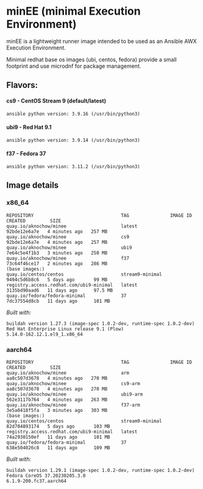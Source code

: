 # minEE (minimal Execution Environment)

minEE is a lightweight runner image intended to be used as an Ansible AWX Execution Environment. 

Minimal redhat base os images (ubi, centos, fedora) provide a small footprint and use microdnf for package management.

## Flavors:
#### cs9 - CentOS Stream 9 (default/latest) 
`ansible python version: 3.9.16 (/usr/bin/python3)`
#### ubi9 - Red Hat 9.1 
`ansible python version: 3.9.14 (/usr/bin/python3)`
#### f37 - Fedora 37
`ansible python version: 3.11.2 (/usr/bin/python3)`

## Image details
### x86_64
```
REPOSITORY                                TAG               IMAGE ID       CREATED         SIZE
quay.io/aknochow/minee                    latest            92bde12e6a7e   4 minutes ago   257 MB
quay.io/aknochow/minee                    cs9               92bde12e6a7e   4 minutes ago   257 MB
quay.io/aknochow/minee                    ubi9              7e64c5e4f1b3   3 minutes ago   250 MB
quay.io/aknochow/minee                    f37               73c64f46ce17   2 minutes ago   286 MB
(base images:)
quay.io/centos/centos                     stream9-minimal   9494c5d6b8c6   5 days ago       99 MB
registry.access.redhat.com/ubi9-minimal   latest            3135bd90aad6   11 days ago      97.5 MB
quay.io/fedora/fedora-minimal             37                7dc37554d8cb   11 days ago      101 MB
```
_Built with:_
```
buildah version 1.27.3 (image-spec 1.0.2-dev, runtime-spec 1.0.2-dev)
Red Hat Enterprise Linux release 9.1 (Plow)
5.14.0-162.12.1.el9_1.x86_64
```

### aarch64
```
REPOSITORY                                TAG               IMAGE ID       CREATED         SIZE
quay.io/aknochow/minee                    arm               aa8c507d3678   4 minutes ago   270 MB
quay.io/aknochow/minee                    cs9-arm           aa8c507d3678   4 minutes ago   270 MB
quay.io/aknochow/minee                    ubi9-arm          562e3117b764   4 minutes ago   263 MB
quay.io/aknochow/minee                    f37-arm           3e5a0418f5fa   3 minutes ago   303 MB
(base images:)
quay.io/centos/centos                     stream9-minimal   82d704893174   5 days ago       103 MB
registry.access.redhat.com/ubi9-minimal   latest            74a2930150ef   11 days ago      101 MB
quay.io/fedora/fedora-minimal             37                638e504026c8   11 days ago      109 MB
```
_Built with:_
```
buildah version 1.29.1 (image-spec 1.0.2-dev, runtime-spec 1.0.2-dev)
Fedora CoreOS 37.20230205.3.0
6.1.9-200.fc37.aarch64
```
